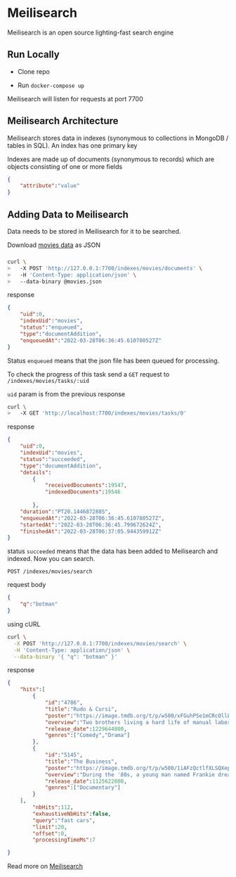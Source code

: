 # Meilisearch 

Meilisearch is an open source lighting-fast search engine

## Run Locally

- Clone repo

- Run `docker-compose up`

Meilisearch will listen for requests at port 7700

## Meilisearch Architecture

Meilisearch stores data in indexes (synonymous to collections in MongoDB / tables in SQL). An index has one primary key

Indexes are made up of documents (synonymous to records) which are objects consisting of one or more fields

```json
{
    "attribute":"value"
}
```
## Adding Data to Meilisearch

Data needs to be stored in Meilisearch for it to be searched.

Download [movies data](https://docs.meilisearch.com/movies.json) as JSON

### 


```bash
curl \
>   -X POST 'http://127.0.0.1:7700/indexes/movies/documents' \
>   -H 'Content-Type: application/json' \
>   --data-binary @movies.json
```

response

```json
{
    "uid":0,
    "indexUid":"movies",
    "status":"enqueued",
    "type":"documentAddition",
    "enqueuedAt":"2022-03-28T06:36:45.610780527Z"
}
```

Status `enqueued` means that the json file has been queued for processing.

To check the progress of this task send a `GET` request to `/indexes/movies/tasks/:uid`

`uid` param is from the previous response

```bash
curl \
>   -X GET 'http://localhost:7700/indexes/movies/tasks/0'

```

response

```json
{
    "uid":0,
    "indexUid":"movies",
    "status":"succeeded",
    "type":"documentAddition",
    "details":
        {
            "receivedDocuments":19547,
            "indexedDocuments":19546
        
        },
    "duration":"PT20.144687288S",
    "enqueuedAt":"2022-03-28T06:36:45.610780527Z",
    "startedAt":"2022-03-28T06:36:45.799672624Z",
    "finishedAt":"2022-03-28T06:37:05.944359912Z"
}
```

status `succeeded` means that the data has been added to Meilisearch and indexed. Now you can search.

`POST /indexes/movies/search`

request body
```json
{
    "q":"botman"
}
```
using cURL
```bash
curl \
  -X POST 'http://127.0.0.1:7700/indexes/movies/search' \
  -H 'Content-Type: application/json' \
  --data-binary '{ "q": "botman" }'
```

response
```json
{
    "hits":[
        {
            "id":"4786",
            "title":"Rudo & Cursi",
            "poster":"https://image.tmdb.org/t/p/w500/xFGuhPSe1mCRcOllLlJYoNUknNt.jpg",
            "overview":"Two brothers living a hard life of manual labor in rural Mexico  ... Suddenly, they find themselves living the high life of star athletes: fame, fortune, fast cars and beautiful women.",
            "release_date":1229644800,
            "genres":["Comedy","Drama"]
        },
        {
            "id":"5145",
            "title":"The Business",
            "poster":"https://image.tmdb.org/t/p/w500/1iAFzQctlfXLSQXep5ufW7qeDR5.jpg",
            "overview":"During the '80s, a young man named Frankie dreams of escaping London's South East region, ... under his wing. Working as Charlie's driver, Frankie is immersed in a world of fast cars and pretty women -- but all the excess could be his undoing.",
            "release_date":1125622800,
            "genres":["Documentary"]
        }
    ],
        "nbHits":112,
        "exhaustiveNbHits":false,
        "query":"fast cars",
        "limit":20,
        "offset":0,
        "processingTimeMs":7

}
```

Read more on [Meilisearch](https://www.meilisearch.com/)